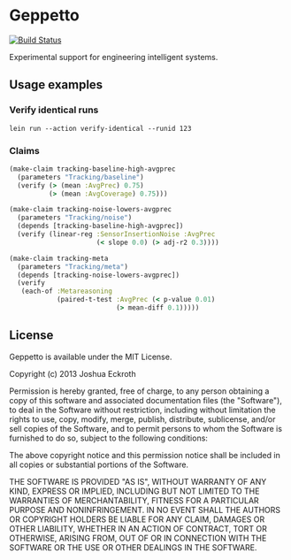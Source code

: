 # Geppetto

[![Build Status](https://travis-ci.org/artifice-cc/geppetto.png)](https://travis-ci.org/artifice-cc/geppetto)

Experimental support for engineering intelligent systems.

## Usage examples

### Verify identical runs

```
lein run --action verify-identical --runid 123
```

### Claims

```clojure
(make-claim tracking-baseline-high-avgprec
  (parameters "Tracking/baseline")
  (verify (> (mean :AvgPrec) 0.75)
          (> (mean :AvgCoverage) 0.75)))

(make-claim tracking-noise-lowers-avgprec
  (parameters "Tracking/noise")
  (depends [tracking-baseline-high-avgprec])
  (verify (linear-reg :SensorInsertionNoise :AvgPrec
                      (< slope 0.0) (> adj-r2 0.3))))

(make-claim tracking-meta
  (parameters "Tracking/meta")
  (depends [tracking-noise-lowers-avgprec])
  (verify
   (each-of :Metareasoning
            (paired-t-test :AvgPrec (< p-value 0.01)
                           (> mean-diff 0.1)))))
```

## License

Geppetto is available under the MIT License.

Copyright (c) 2013 Joshua Eckroth

Permission is hereby granted, free of charge, to any person obtaining a copy of this software and associated documentation files (the "Software"), to deal in the Software without restriction, including without limitation the rights to use, copy, modify, merge, publish, distribute, sublicense, and/or sell copies of the Software, and to permit persons to whom the Software is furnished to do so, subject to the following conditions:

The above copyright notice and this permission notice shall be included in all copies or substantial portions of the Software.

THE SOFTWARE IS PROVIDED "AS IS", WITHOUT WARRANTY OF ANY KIND, EXPRESS OR IMPLIED, INCLUDING BUT NOT LIMITED TO THE WARRANTIES OF MERCHANTABILITY, FITNESS FOR A PARTICULAR PURPOSE AND NONINFRINGEMENT. IN NO EVENT SHALL THE AUTHORS OR COPYRIGHT HOLDERS BE LIABLE FOR ANY CLAIM, DAMAGES OR OTHER LIABILITY, WHETHER IN AN ACTION OF CONTRACT, TORT OR OTHERWISE, ARISING FROM, OUT OF OR IN CONNECTION WITH THE SOFTWARE OR THE USE OR OTHER DEALINGS IN THE SOFTWARE.
